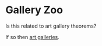 Gallery Zoo
====

Is this related to art gallery theorems?

If so then [art galleries](http://nrich.maths.org/artGallery/index.html).